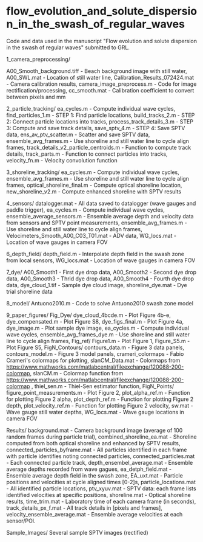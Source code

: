 # flow_evolution_and_solute_dispersion_in_the_swash_of_regular_waves
Code and data used in the manuscript "Flow evolution and solute dispersion in the swash of regular waves" submitted to GRL.

1_camera_preprocessing/

  A00_Smooth_background.tiff - Beach background image with still water,
  A00_SWL.mat - Location of still water line,
  Calibration_Results_072424.mat - Camera calibration results,
  camera_image_preprocess.m - Code for image rectification/processing,
  cc_smooth.mat - Calibration coefficient to convert between pixels and mm

2_particle_tracking/
  ea_cycles.m - Compute individual wave cycles,
  find_particles_1.m - STEP 1: Find particle locations,
  build_tracks_2.m - STEP 2: Connect particle locations into tracks,
  process_track_details_3.m - STEP 3: Compute and save track details,
  save_sptv_4.m - STEP 4: Save SPTV data,
  ens_av_ptv_scatter.m - Scatter and save SPTV data,
  ensemble_avg_frames.m - Use shoreline and still water line to cycle align frames,
  track_details_v2_particle_centroids.m - Function to compute track details,
  track_parts.m - Function to connect particles into tracks,
  velocity_fn.m - Velocity convolution function

3_shoreline_tracking/
  ea_cycles.m - Compute individual wave cycles,
  ensemble_avg_frames.m - Use shoreline and still water line to cycle align frames,
  optical_shoreline_final.m - Compute optical shoreline location,
  new_shoreline_v2.m - Compute enhanced shoreline with SPTV results

4_sensors/
  datalogger.mat - All data saved to datalogger (wave gauges and paddle trigger),
  ea_cycles.m - Compute individual wave cycles,
  ensemble_average_sensors.m - Ensemble average depth and velocity data from sensors and SPTV point measurements,
  ensemble_avg_frames.m - Use shoreline and still water line to cycle align frames,
  Velocimeters_Smooth_A00_C03_T01.mat - ADV data,
  WG_locs.mat - Location of wave gauges in camera FOV

6_depth_field/
  depth_field.m - Interpolate depth field in the swash zone from local sensors,
  WG_locs.mat - Location of wave gauges in camera FOV

7_dye/
  A00_Smooth1 - First dye drop data,
  A00_Smooth2 - Second dye drop data,
  A00_Smooth3 - Thrid dye drop data,
  A00_Smooth4 - Fourth dye drop data,
  dye_cloud_1.tif - Sample dye cloud image,
  shoreline_dye.mat - Dye trial shoreline data

8_model/
  Antuono2010.m - Code to solve Antuono2010 swash zone model

9_paper_figures/
  Fig_Dye/
    dye_cloud_4bcde.m - Plot Figure 4b-e,
    dye_compensated.m - Plot Figure S8,
    dye_figs_final.m - Plot Figure 4a,
    dye_image.m - Plot sample dye image,
    ea_cycles.m - Compute individual wave cycles,
    ensemble_avg_frames_dye.m - Use shoreline and still water line to cycle align frames,
  Fig_ref/
    Figure1.m - Plot Figure 1,
    Figure_S5.m - Plot Figure S5,
  FigN_Contours/
    contours_data.m - Figure 3 data panels,
    contours_model.m - Figure 3 model panels,
    crameri_colormaps - Fabio Crameri's colormaps for plotting,
    slanCM_Data.mat - Colormaps from https://www.mathworks.com/matlabcentral/fileexchange/120088-200-colormap,
    slanCM.m - Colormap function from https://www.mathworks.com/matlabcentral/fileexchange/120088-200-colormap ,
    thiel_sen.m - Thiel-Sen estimator function,
  FigN_Points/
    figure_point_measurements.m - Plot Figure 2,
    plot_alpha_ref.m - Function for plotting Figure 2 alpha,
    plot_depth_ref.m - Function for plotting Figure 2 depth,
    plot_velocity_ref.m - Function for plotting Figure 2 velocity,
    sw.mat - Wave gauge still water depths,
    WG_locs.mat - Wave gauge locations in camera FOV

Results/
  background.mat - Camera background image (average of 100 random frames during particle trial),
  combined_shoreline_ea.mat - Shoreline computed from both optical shoreline and enhanced by SPTV results,
  connected_particles_byframe.mat - All particles identified in each frame with particle identifies noting connected particles,
  connected_particles.mat - Each connected particle track,
  depth_ensembel_average.mat - Ensemble average depths recorded from wave gagues,
  ea_detph_field.mat - Ensemble average depth field in the swash zone,
  EA_uxt.mat - Particle positions and velocities at cycle aligned times [0-2]s,
  particle_locations.mat - All identified particle locations,
  ptv_xyuv.mat - SPTV data: each frame lists identified velocities at specific positions,
  shoreline.mat - Optical shoreline results,
  time_trim.mat - Laboratory time of each camera frame (in seconds),
  track_details_px_f.mat - All track details in [pixels and frames],
  velocity_ensemble_average.mat - Ensemble average velocities at each sensor/POI.

Sample_Images/
  Several sample SPTV images (rectified)
